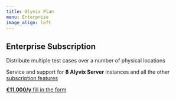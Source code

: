 ```yaml
---
title: Alyvix Plan
menu: Enterprise
image_align: left
---
```


## **Enterprise** Subscription

Distribute multiple test cases over a number of physical locations

Service and support for **8 Alyvix Server** instances and all the other [subscription features](#plans)

[**€11.000/y**  fill in the form](..\_subscription_enterprise\contact_form?classes=btn,btn-success,btn-lg&target=_blank)
